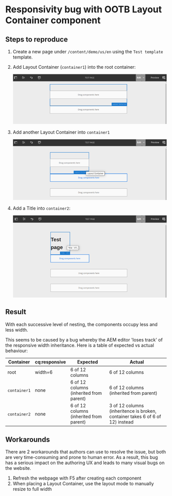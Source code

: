 # Responsivity bug with OOTB Layout Container component

## Steps to reproduce

1. Create a new page under `/content/demo/us/en` using the `Test template` template.
2. Add Layout Container (`container1`)  into the root container:

   ![](./container1.png)

3. Add another Layout Container into `container1`

   ![](./container2.png)

4. Add a Title into `container2`:

   ![](./title.png)

## Result

With each successive level of nesting, the components occupy less and less width.

This seems to be caused by a bug whereby the AEM editor 'loses track' of the responsive width inheritance. Here is a
table of expected vs actual behaviour:

| Container    | cq:responsive | Expected                                | Actual                                                                        |
|--------------|---------------|-----------------------------------------|-------------------------------------------------------------------------------|
| root         | width=6       | 6 of 12 columns                         | 6 of 12 columns                                                               |
| `container1` | none          | 6 of 12 columns (inherited from parent) | 6 of 12 columns (inherited from parent)                                       |
| `container2` | none          | 6 of 12 columns (inherited from parent) | 3 of 12 columns (inheritence is broken, container takes 6 of 6 of 12) instead |

## Workarounds

There are 2 workarounds that authors can use to resolve the issue, but both are very time-consuming and prone to human
error. As a result, this bug has a serious impact on the authoring UX and leads to many visual bugs on the website.

1. Refresh the webpage with F5 after creating each component
2. When placing a Layout Container, use the layout mode to manually resize to full width